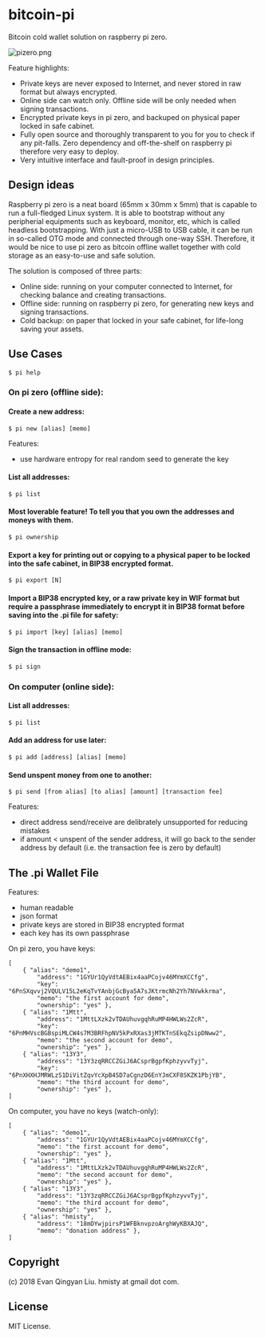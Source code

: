 # bitcoin-pi

Bitcoin cold wallet solution on raspberry pi zero.

![pizero.png](https://github.com/hmisty/bitcoin-pi/blob/master/pizero.jpg)

Feature highlights:
- Private keys are never exposed to Internet, and never stored in raw format but always encrypted.
- Online side can watch only. Offline side will be only needed when signing transactions.
- Encrypted private keys in pi zero, and backuped on physical paper locked in safe cabinet.
- Fully open source and thoroughly transparent to you for you to check if any pit-falls. Zero dependency and off-the-shelf on raspberry pi therefore very easy to deploy.
- Very intuitive interface and fault-proof in design principles.

## Design ideas

Raspberry pi zero is a neat board (65mm x 30mm x 5mm) that is capable to run a full-fledged Linux system. It is able to bootstrap without any peripherial equipments such as keyboard, monitor, etc, which is called headless bootstrapping. With just a micro-USB to USB cable, it can be run in so-called OTG mode and connected through one-way SSH. Therefore, it would be nice to use pi zero as bitcoin offline wallet together with cold storage as an easy-to-use and safe solution.

The solution is composed of three parts:
- Online side: running on your computer connected to Internet, for checking balance and creating transactions.
- Offline side: running on raspberry pi zero, for generating new keys and signing transactions.
- Cold backup: on paper that locked in your safe cabinet, for life-long saving your assets.

## Use Cases

```
$ pi help
```

### On pi zero (offline side):

#### Create a new address:
```
$ pi new [alias] [memo]
```

Features:
- use hardware entropy for real random seed to generate the key

#### List all addresses:
```
$ pi list
```

#### Most loverable feature! To tell you that you own the addresses and moneys with them.
```
$ pi ownership
```

#### Export a key for printing out or copying to a physical paper to be locked into the safe cabinet, in BIP38 encrypted format.
```
$ pi export [N]
```

#### Import a BIP38 encrypted key, or a raw private key in WIF format but require a passphrase immediately to encrypt it in BIP38 format before saving into the .pi file for safety:
```
$ pi import [key] [alias] [memo]
```

#### Sign the transaction in offline mode:
```
$ pi sign
```

### On computer (online side):

#### List all addresses:
```
$ pi list
```

#### Add an address for use later:
```
$ pi add [address] [alias] [memo]
```

#### Send unspent money from one to another:
```
$ pi send [from alias] [to alias] [amount] [transaction fee]
```
Features:
- direct address send/receive are delibrately unsupported for reducing mistakes
- if amount < unspent of the sender address, it will go back to the sender address by default (i.e. the transaction fee is zero by default)

## The .pi Wallet File

Features:
- human readable
- json format
- private keys are stored in BIP38 encrypted format
- each key has its own passphrase

On pi zero, you have keys:
```
[
	{ "alias": "demo1",
		"address": "1GYUr1QyVdtAEBix4aaPCojv46MYmXCCfg",
		"key": "6PnSXqvvj2VQULV15L2eKqTvYAnbjGcBya5A7sJKtrmcNh2Yh7NVwkkrma",
		"memo": "the first account for demo",
		"ownership": "yes" },
	{ "alias": "1Mtt",
		"address": "1MttLXzk2vTDAUhuvgqhRuMP4HWLWs2ZcR",
		"key": "6PnMHVscBGBspiMLCW4s7M3BRFhpNV5kPxRXas3jMTKTnSEkqZsipDNww2",
		"memo": "the second account for demo",
		"ownership": "yes" },
	{ "alias": "13Y3",
		"address": "13Y3zqRRCCZGiJ6ACsprBgpfKphzyvvTyj",
		"key": "6PnXHXHJMRWLzS1DiVitZqvYcXpB4SD7aCgnzD6EnYJmCXF8SKZK1PbjYB",
		"memo": "the third account for demo",
		"ownership": "yes" },
]
```

On computer, you have no keys (watch-only):
```
[
	{ "alias": "demo1",
		"address": "1GYUr1QyVdtAEBix4aaPCojv46MYmXCCfg",
		"memo": "the first account for demo",
		"ownership": "yes" },
	{ "alias": "1Mtt",
		"address": "1MttLXzk2vTDAUhuvgqhRuMP4HWLWs2ZcR",
		"memo": "the second account for demo",
		"ownership": "yes" },
	{ "alias": "13Y3",
		"address": "13Y3zqRRCCZGiJ6ACsprBgpfKphzyvvTyj",
		"memo": "the third account for demo",
		"ownership": "yes" },
	{ "alias": "hmisty",
		"address": "18mDYwjpirsP1WFBknvpzoArghWyKBXAJQ",
		"memo": "donation address" },
]
```

## Copyright
(c) 2018 Evan Qingyan Liu. hmisty at gmail dot com.

## License
MIT License.
